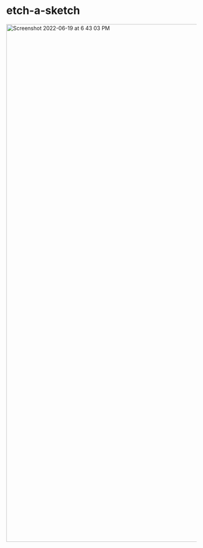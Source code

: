 # etch-a-sketch
 
<img width="1365" alt="Screenshot 2022-06-19 at 6 43 03 PM" src="https://user-images.githubusercontent.com/20172594/174510998-60538696-32e7-4cd1-8606-d77ef27eb66d.png">

